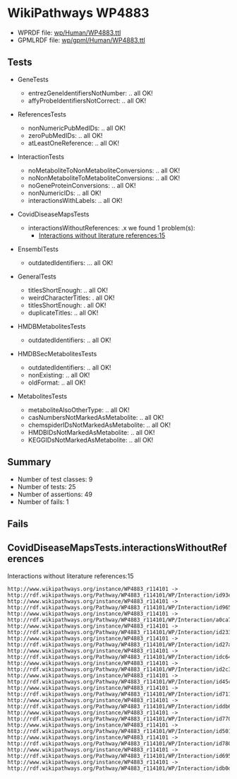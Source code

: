 # WikiPathways WP4883

* WPRDF file: [wp/Human/WP4883.ttl](../wp/Human/WP4883.ttl)
* GPMLRDF file: [wp/gpml/Human/WP4883.ttl](../wp/gpml/Human/WP4883.ttl)

## Tests

* GeneTests
    * entrezGeneIdentifiersNotNumber: .. all OK!
    * affyProbeIdentifiersNotCorrect: .. all OK!

* ReferencesTests
    * nonNumericPubMedIDs: .. all OK!
    * zeroPubMedIDs: .. all OK!
    * atLeastOneReference: .. all OK!

* InteractionTests
    * noMetaboliteToNonMetaboliteConversions: .. all OK!
    * noNonMetaboliteToMetaboliteConversions: .. all OK!
    * noGeneProteinConversions: .. all OK!
    * nonNumericIDs: .. all OK!
    * interactionsWithLabels: .. all OK!

* CovidDiseaseMapsTests
    * interactionsWithoutReferences: .x we found 1 problem(s):
        * [Interactions without literature references:15](#2e295b42)

* EnsemblTests
    * outdatedIdentifiers: ... all OK!

* GeneralTests
    * titlesShortEnough: .. all OK!
    * weirdCharacterTitles: . all OK!
    * titlesShortEnough: . all OK!
    * duplicateTitles: .. all OK!

* HMDBMetabolitesTests
    * outdatedIdentifiers: .. all OK!

* HMDBSecMetabolitesTests
    * outdatedIdentifiers: .. all OK!
    * nonExisting: .. all OK!
    * oldFormat: .. all OK!

* MetabolitesTests
    * metaboliteAlsoOtherType: .. all OK!
    * casNumbersNotMarkedAsMetabolite: .. all OK!
    * chemspiderIDsNotMarkedAsMetabolite: .. all OK!
    * HMDBIDsNotMarkedAsMetabolite: .. all OK!
    * KEGGIDsNotMarkedAsMetabolite: .. all OK!

## Summary

* Number of test classes: 9
* Number of tests: 25
* Number of assertions: 49
* Number of fails: 1

## Fails

<a name="2e295b42" />

## CovidDiseaseMapsTests.interactionsWithoutReferences

Interactions without literature references:15
```
http://www.wikipathways.org/instance/WP4883_r114101 -> http://rdf.wikipathways.org/Pathway/WP4883_r114101/WP/Interaction/id93eee6dc
http://www.wikipathways.org/instance/WP4883_r114101 -> http://rdf.wikipathways.org/Pathway/WP4883_r114101/WP/Interaction/id965b8019
http://www.wikipathways.org/instance/WP4883_r114101 -> http://rdf.wikipathways.org/Pathway/WP4883_r114101/WP/Interaction/a0ca7
http://www.wikipathways.org/instance/WP4883_r114101 -> http://rdf.wikipathways.org/Pathway/WP4883_r114101/WP/Interaction/id2338925
http://www.wikipathways.org/instance/WP4883_r114101 -> http://rdf.wikipathways.org/Pathway/WP4883_r114101/WP/Interaction/id27ade87d
http://www.wikipathways.org/instance/WP4883_r114101 -> http://rdf.wikipathways.org/Pathway/WP4883_r114101/WP/Interaction/idc649fb6a
http://www.wikipathways.org/instance/WP4883_r114101 -> http://rdf.wikipathways.org/Pathway/WP4883_r114101/WP/Interaction/id2c3a414b
http://www.wikipathways.org/instance/WP4883_r114101 -> http://rdf.wikipathways.org/Pathway/WP4883_r114101/WP/Interaction/id45cf6f5e
http://www.wikipathways.org/instance/WP4883_r114101 -> http://rdf.wikipathways.org/Pathway/WP4883_r114101/WP/Interaction/id7114ee4c
http://www.wikipathways.org/instance/WP4883_r114101 -> http://rdf.wikipathways.org/Pathway/WP4883_r114101/WP/Interaction/iddb6a1659
http://www.wikipathways.org/instance/WP4883_r114101 -> http://rdf.wikipathways.org/Pathway/WP4883_r114101/WP/Interaction/id770baa8e
http://www.wikipathways.org/instance/WP4883_r114101 -> http://rdf.wikipathways.org/Pathway/WP4883_r114101/WP/Interaction/id501a4bdc
http://www.wikipathways.org/instance/WP4883_r114101 -> http://rdf.wikipathways.org/Pathway/WP4883_r114101/WP/Interaction/id7806bdcd
http://www.wikipathways.org/instance/WP4883_r114101 -> http://rdf.wikipathways.org/Pathway/WP4883_r114101/WP/Interaction/id695320d0
http://www.wikipathways.org/instance/WP4883_r114101 -> http://rdf.wikipathways.org/Pathway/WP4883_r114101/WP/Interaction/idb0d71735

```
